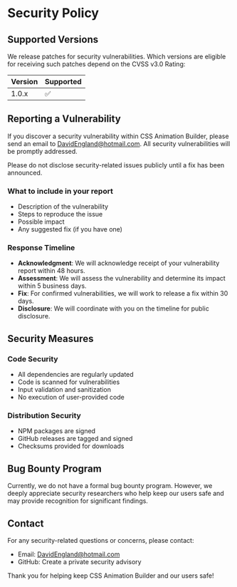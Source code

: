 # Security Policy

## Supported Versions

We release patches for security vulnerabilities. Which versions are eligible for receiving such patches depend on the CVSS v3.0 Rating:

| Version | Supported          |
| ------- | ------------------ |
| 1.0.x   | :white_check_mark: |

## Reporting a Vulnerability

If you discover a security vulnerability within CSS Animation Builder, please send an email to DavidEngland@hotmail.com. All security vulnerabilities will be promptly addressed.

Please do not disclose security-related issues publicly until a fix has been announced.

### What to include in your report

- Description of the vulnerability
- Steps to reproduce the issue
- Possible impact
- Any suggested fix (if you have one)

### Response Timeline

- **Acknowledgment**: We will acknowledge receipt of your vulnerability report within 48 hours.
- **Assessment**: We will assess the vulnerability and determine its impact within 5 business days.
- **Fix**: For confirmed vulnerabilities, we will work to release a fix within 30 days.
- **Disclosure**: We will coordinate with you on the timeline for public disclosure.

## Security Measures

### Code Security
- All dependencies are regularly updated
- Code is scanned for vulnerabilities
- Input validation and sanitization
- No execution of user-provided code

### Distribution Security
- NPM packages are signed
- GitHub releases are tagged and signed
- Checksums provided for downloads

## Bug Bounty Program

Currently, we do not have a formal bug bounty program. However, we deeply appreciate security researchers who help keep our users safe and may provide recognition for significant findings.

## Contact

For any security-related questions or concerns, please contact:
- Email: DavidEngland@hotmail.com
- GitHub: Create a private security advisory

Thank you for helping keep CSS Animation Builder and our users safe!
